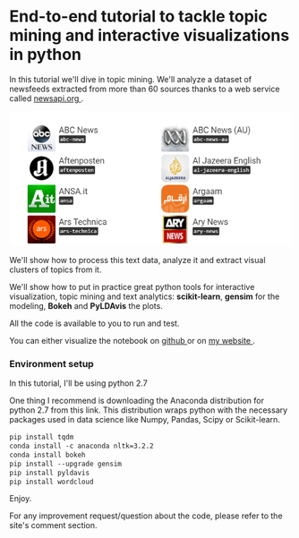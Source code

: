 # End-to-end tutorial to tackle topic mining and interactive visualizations in python

In this tutorial we'll dive in topic mining. We'll analyze a dataset of newsfeeds extracted from more than 60 sources thanks to a web service called <a href="https://newsapi.org"> newsapi.org </a>.

<p align="center">
  <img src="./images/article_2/news_sources.PNG"</img>
</p>

We'll show how to process this text data, analyze it and extract visual clusters of topics from it. 

We'll show how to put in practice great python tools for interactive visualization, topic mining and text analytics: **scikit-learn**, **gensim** for the modeling, **Bokeh** and **PyLDAvis** the plots.

All the code is available to you to run and test.

You can either visualize the notebook on <a href="https://github.com/ahmedbesbes/How-to-mine-newsfeed-data-and-extract-interactive-insights-in-Python/blob/master/article_2.ipynb"> github </a> or on <a href="https://ahmedbesbes.com/how-to-mine-newsfeed-data-and-extract-interactive-insights-in-python.html"> my website </a>.


### Environment setup

In this tutorial, I'll be using python 2.7

One thing I recommend is downloading the Anaconda distribution for python 2.7 from this link. This distribution wraps python with the necessary packages used in data science like Numpy, Pandas, Scipy or Scikit-learn.

```shell
pip install tqdm
conda install -c anaconda nltk=3.2.2
conda install bokeh
pip install --upgrade gensim
pip install pyldavis
pip install wordcloud

```

Enjoy. 

For any improvement request/question about the code, please refer to the site's comment section.

